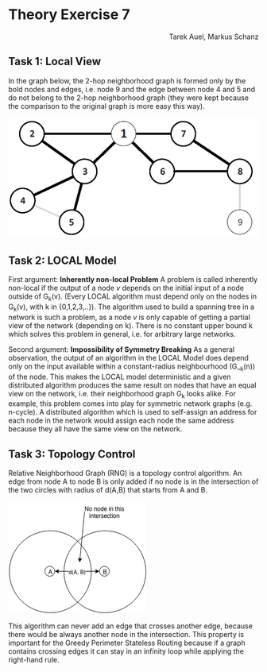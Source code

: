 # Theory Exercise 7

<p align="right">Tarek Auel, Markus Schanz</p>

## Task 1: Local View
In the graph below, the 2-hop neighborhood graph is formed only by the bold
nodes and edges, i.e. node 9 and the edge between node 4 and 5 and do not belong
to the 2-hop neighborhood graph (they were kept because the comparison to the
original graph is more easy this way).

![Two Hop Graph for Node 1](2-hop-graph.png "Two Hop Graph for Node 1")

## Task 2: LOCAL Model
First argument: **Inherently non-local Problem**
A problem is called inherently non-local if the output of a node *v* depends on
the initial input of a node outside of G<sub>k</sub>(v). (Every LOCAL algorithm
must depend only on the nodes in G<sub>k</sub>(v), with k in {0,1,2,3,..}).
The algorithm used to build a spanning tree in a network is such a problem, as a
node *v* is only capable of getting a partial view of the network (depending on
k). There is no constant upper bound k which solves this problem in general,
i.e. for arbitrary large networks.

Second argument: **Impossibility of Symmetry Breaking**
As a general observation, the output of an algorithm in the LOCAL Model does
depend only on the input available within a constant-radius neighbourhood
(G_<sub>k</sub>(n)) of the node. This makes the LOCAL model deterministic and a
given distributed algorithm produces the same result on nodes that have an equal
view on the network, i.e. their neighborhood graph G<sub>k</sub> looks alike.
For example, this problem comes into play for symmetric network graphs
(e.g. n-cycle). A distributed algorithm which is used to self-assign an address
for each node in the network would assign each node the same address because
they all have the same view on the network.

## Task 3: Topology Control
Relative Neighborhood Graph (RNG) is a topology control algorithm. An edge from node
A to node B is only added if no node is in the intersection of the two
circles with radius of d(A,B) that starts from A and B.

![RNG](RNG.png "RNG")

This algorithm can never add an edge that crosses another edge, because there would
be always another node in the intersection. This property is important for the
Greedy Perimeter Stateless Routing because if a graph contains crossing edges it
can stay in an infinity loop while applying the right-hand rule.
